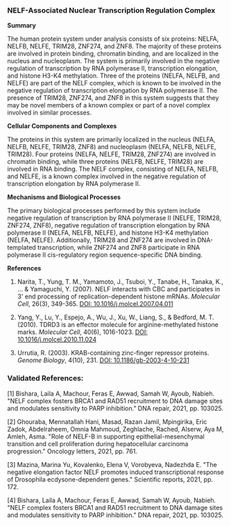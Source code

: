 ### NELF-Associated Nuclear Transcription Regulation Complex

**Summary**

The human protein system under analysis consists of six proteins: NELFA, NELFB, NELFE, TRIM28, ZNF274, and ZNF8. The majority of these proteins are involved in protein binding, chromatin binding, and are localized in the nucleus and nucleoplasm. The system is primarily involved in the negative regulation of transcription by RNA polymerase II, transcription elongation, and histone H3-K4 methylation. Three of the proteins (NELFA, NELFB, and NELFE) are part of the NELF complex, which is known to be involved in the negative regulation of transcription elongation by RNA polymerase II. The presence of TRIM28, ZNF274, and ZNF8 in this system suggests that they may be novel members of a known complex or part of a novel complex involved in similar processes.

**Cellular Components and Complexes**

The proteins in this system are primarily localized in the nucleus (NELFA, NELFB, NELFE, TRIM28, ZNF8) and nucleoplasm (NELFA, NELFB, NELFE, TRIM28). Four proteins (NELFA, NELFE, TRIM28, ZNF274) are involved in chromatin binding, while three proteins (NELFB, NELFE, TRIM28) are involved in RNA binding. The NELF complex, consisting of NELFA, NELFB, and NELFE, is a known complex involved in the negative regulation of transcription elongation by RNA polymerase II.

**Mechanisms and Biological Processes**

The primary biological processes performed by this system include negative regulation of transcription by RNA polymerase II (NELFE, TRIM28, ZNF274, ZNF8), negative regulation of transcription elongation by RNA polymerase II (NELFA, NELFB, NELFE), and histone H3-K4 methylation (NELFA, NELFE). Additionally, TRIM28 and ZNF274 are involved in DNA-templated transcription, while ZNF274 and ZNF8 participate in RNA polymerase II cis-regulatory region sequence-specific DNA binding.

**References**

1. Narita, T., Yung, T. M., Yamamoto, J., Tsuboi, Y., Tanabe, H., Tanaka, K., ... & Yamaguchi, Y. (2007). NELF interacts with CBC and participates in 3' end processing of replication-dependent histone mRNAs. *Molecular Cell*, 26(3), 349-365. [DOI: 10.1016/j.molcel.2007.04.011](https://doi.org/10.1016/j.molcel.2007.04.011)

2. Yang, Y., Lu, Y., Espejo, A., Wu, J., Xu, W., Liang, S., & Bedford, M. T. (2010). TDRD3 is an effector molecule for arginine-methylated histone marks. *Molecular Cell*, 40(6), 1016-1023. [DOI: 10.1016/j.molcel.2010.11.024](https://doi.org/10.1016/j.molcel.2010.11.024)

3. Urrutia, R. (2003). KRAB-containing zinc-finger repressor proteins. *Genome Biology*, 4(10), 231. [DOI: 10.1186/gb-2003-4-10-231](https://doi.org/10.1186/gb-2003-4-10-231)

### Validated References: 

[1] Bishara, Laila A, Machour, Feras E, Awwad, Samah W, Ayoub, Nabieh. "NELF complex fosters BRCA1 and RAD51 recruitment to DNA damage sites and modulates sensitivity to PARP inhibition." DNA repair, 2021, pp. 103025.

[2] Ghouraba, Mennatallah Hani, Masad, Razan Jamil, Mpingirika, Eric Zadok, Abdelraheem, Omnia Mahmoud, Zeghlache, Rached, Alserw, Aya M, Amleh, Asma. "Role of NELF-B in supporting epithelial-mesenchymal transition and cell proliferation during hepatocellular carcinoma progression." Oncology letters, 2021, pp. 761.

[3] Mazina, Marina Yu, Kovalenko, Elena V, Vorobyeva, Nadezhda E. "The negative elongation factor NELF promotes induced transcriptional response of Drosophila ecdysone-dependent genes." Scientific reports, 2021, pp. 172.

[4] Bishara, Laila A, Machour, Feras E, Awwad, Samah W, Ayoub, Nabieh. "NELF complex fosters BRCA1 and RAD51 recruitment to DNA damage sites and modulates sensitivity to PARP inhibition." DNA repair, 2021, pp. 103025.

